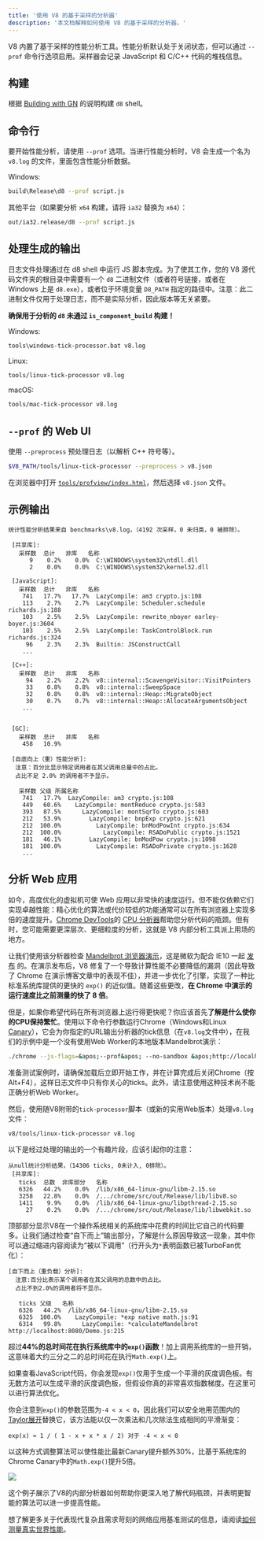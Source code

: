```yaml
---
title: '使用 V8 的基于采样的分析器'
description: '本文档解释如何使用 V8 的基于采样的分析器。'
---
```

V8 内置了基于采样的性能分析工具。性能分析默认处于关闭状态，但可以通过 `--prof` 命令行选项启用。采样器会记录 JavaScript 和 C/C++ 代码的堆栈信息。

## 构建

根据 [Building with GN](/docs/build-gn) 的说明构建 `d8` shell。

## 命令行

要开始性能分析，请使用 `--prof` 选项。当进行性能分析时，V8 会生成一个名为 `v8.log` 的文件，里面包含性能分析数据。

Windows:

```bash
build\Release\d8 --prof script.js
```

其他平台（如果要分析 `x64` 构建，请将 `ia32` 替换为 `x64`）：

```bash
out/ia32.release/d8 --prof script.js
```

## 处理生成的输出

日志文件处理通过在 d8 shell 中运行 JS 脚本完成。为了使其工作，您的 V8 源代码文件夹的根目录中需要有一个 `d8` 二进制文件（或者符号链接，或者在 Windows 上是 `d8.exe`），或者位于环境变量 `D8_PATH` 指定的路径中。注意：此二进制文件仅用于处理日志，而不是实际分析，因此版本等无关紧要。

**确保用于分析的 `d8` 未通过 `is_component_build` 构建！**

Windows:

```bash
tools\windows-tick-processor.bat v8.log
```

Linux:

```bash
tools/linux-tick-processor v8.log
```

macOS:

```bash
tools/mac-tick-processor v8.log
```

## `--prof` 的 Web UI

使用 `--preprocess` 预处理日志（以解析 C++ 符号等）。

```bash
$V8_PATH/tools/linux-tick-processor --preprocess > v8.json
```

在浏览器中打开 [`tools/profview/index.html`](https://v8.dev/tools/head/profview)，然后选择 `v8.json` 文件。

## 示例输出

```
统计性能分析结果来自 benchmarks\v8.log，（4192 次采样，0 未归类，0 被排除）。

 [共享库]:
   采样数  总计   非库   名称
      9    0.2%    0.0%  C:\WINDOWS\system32\ntdll.dll
      2    0.0%    0.0%  C:\WINDOWS\system32\kernel32.dll

 [JavaScript]:
   采样数  总计   非库   名称
    741   17.7%   17.7%  LazyCompile: am3 crypto.js:108
    113    2.7%    2.7%  LazyCompile: Scheduler.schedule richards.js:188
    103    2.5%    2.5%  LazyCompile: rewrite_nboyer earley-boyer.js:3604
    103    2.5%    2.5%  LazyCompile: TaskControlBlock.run richards.js:324
     96    2.3%    2.3%  Builtin: JSConstructCall
    ...

 [C++]:
   采样数  总计   非库   名称
     94    2.2%    2.2%  v8::internal::ScavengeVisitor::VisitPointers
     33    0.8%    0.8%  v8::internal::SweepSpace
     32    0.8%    0.8%  v8::internal::Heap::MigrateObject
     30    0.7%    0.7%  v8::internal::Heap::AllocateArgumentsObject
    ...


 [GC]:
   采样数  总计   非库   名称
    458   10.9%

 [自底向上（重）性能分析]:
  注意：百分比显示特定调用者在其父调用总量中的占比。
  占比不足 2.0% 的调用者不予显示。

   采样数 父级 所属名称
    741   17.7%  LazyCompile: am3 crypto.js:108
    449   60.6%    LazyCompile: montReduce crypto.js:583
    393   87.5%      LazyCompile: montSqrTo crypto.js:603
    212   53.9%        LazyCompile: bnpExp crypto.js:621
    212  100.0%          LazyCompile: bnModPowInt crypto.js:634
    212  100.0%            LazyCompile: RSADoPublic crypto.js:1521
    181   46.1%        LazyCompile: bnModPow crypto.js:1098
    181  100.0%          LazyCompile: RSADoPrivate crypto.js:1628
    ...
```

## 分析 Web 应用

如今，高度优化的虚拟机可使 Web 应用以非常快的速度运行。但不能仅依赖它们实现卓越性能：精心优化的算法或代价较低的功能通常可以在所有浏览器上实现多倍的速度提升。[Chrome DevTools](https://developers.google.com/web/tools/chrome-devtools/)的 [CPU 分析器](https://developers.google.com/web/tools/chrome-devtools/evaluate-performance/reference)帮助您分析代码的瓶颈。但有时，您可能需要更深层次、更细粒度的分析，这就是 V8 内部分析工具派上用场的地方。

让我们使用该分析器检查 [Mandelbrot 浏览器演示](https://web.archive.org/web/20130313064141/http://ie.microsoft.com/testdrive/performance/mandelbrotexplorer/)，这是微软为配合 IE10 一起 [发布](https://blogs.msdn.microsoft.com/ie/2012/11/13/ie10-fast-fluid-perfect-for-touch-and-available-now-for-windows-7/) 的。在演示发布后，V8 修复了一个导致计算性能不必要降低的漏洞（因此导致了 Chrome 在演示博客文章中的表现不佳），并进一步优化了引擎，实现了一种比标准系统库提供的更快的 `exp()` 的近似值。随着这些更改，**在 Chrome 中演示的运行速度比之前测量的快了 8 倍**。

但是，如果你希望代码在所有浏览器上运行得更快呢？你应该首先**了解是什么使你的CPU保持繁忙**。使用以下命令行参数运行Chrome（Windows和Linux [Canary](https://tools.google.com/dlpage/chromesxs)），它会为你指定的URL输出分析器的tick信息（在`v8.log`文件中），在我们的示例中是一个没有使用Web Worker的本地版本Mandelbrot演示：

```bash
./chrome --js-flags=&apos;--prof&apos; --no-sandbox &apos;http://localhost:8080/&apos;
```

准备测试案例时，请确保加载后立即开始工作，并在计算完成后关闭Chrome（按Alt+F4），这样日志文件中只有你关心的ticks。此外，请注意使用这种技术尚不能正确分析Web Worker。

然后，使用随V8附带的`tick-processor`脚本（或新的实用Web版本）处理`v8.log`文件：

```bash
v8/tools/linux-tick-processor v8.log
```

以下是经过处理的输出的一个有趣片段，应该引起你的注意：

```
从null统计分析结果，（14306 ticks, 0未计入, 0排除）。
 [共享库]:
   ticks  总数  非库部分   名称
   6326   44.2%    0.0%  /lib/x86_64-linux-gnu/libm-2.15.so
   3258   22.8%    0.0%  /.../chrome/src/out/Release/lib/libv8.so
   1411    9.9%    0.0%  /lib/x86_64-linux-gnu/libpthread-2.15.so
     27    0.2%    0.0%  /.../chrome/src/out/Release/lib/libwebkit.so
```

顶部部分显示V8在一个操作系统相关的系统库中花费的时间比它自己的代码要多。让我们通过检查“自下而上”输出部分，了解是什么原因导致这一现象，其中你可以通过缩进内容阅读为“被以下调用”（行开头为`*`表明函数已被TurboFan优化）：

```
[自下而上（重负载）分析]:
  注意:百分比表示某个调用者在其父调用的总数中的占比。
  占比不到2.0%的调用者将不显示。

   ticks 父级   名称
   6326   44.2%  /lib/x86_64-linux-gnu/libm-2.15.so
   6325  100.0%    LazyCompile: *exp native math.js:91
   6314   99.8%      LazyCompile: *calculateMandelbrot http://localhost:8080/Demo.js:215
```

超过**44%的总时间花在执行系统库中的`exp()`函数**！加上调用系统库的一些开销，这意味着大约三分之二的总时间花在执行`Math.exp()`上。

如果查看JavaScript代码，你会发现`exp()`仅用于生成一个平滑的灰度调色板。有无数方法可以生成平滑的灰度调色板，但假设你真的非常喜欢指数梯度。在这里可以进行算法优化。

你会注意到`exp()`的参数范围为`-4 < x < 0`，因此我们可以安全地用范围内的[Taylor展开](https://en.wikipedia.org/wiki/Taylor_series)替换它，该方法能以仅一次乘法和几次除法生成相同的平滑渐变：

```
exp(x) ≈ 1 / ( 1 - x + x * x / 2) 对于 -4 < x < 0
```

以这种方式调整算法可以使性能比最新Canary提升额外30%，比基于系统库的Chrome Canary中的`Math.exp()`提升5倍。

![](/_img/docs/profile/mandelbrot.png)

这个例子展示了V8的内部分析器如何帮助你更深入地了解代码瓶颈，并表明更智能的算法可以进一步提高性能。

想了解更多关于代表现代复杂且需求苛刻的网络应用基准测试的信息，请阅读[如何测量真实世界性能](/blog/real-world-performance)。
